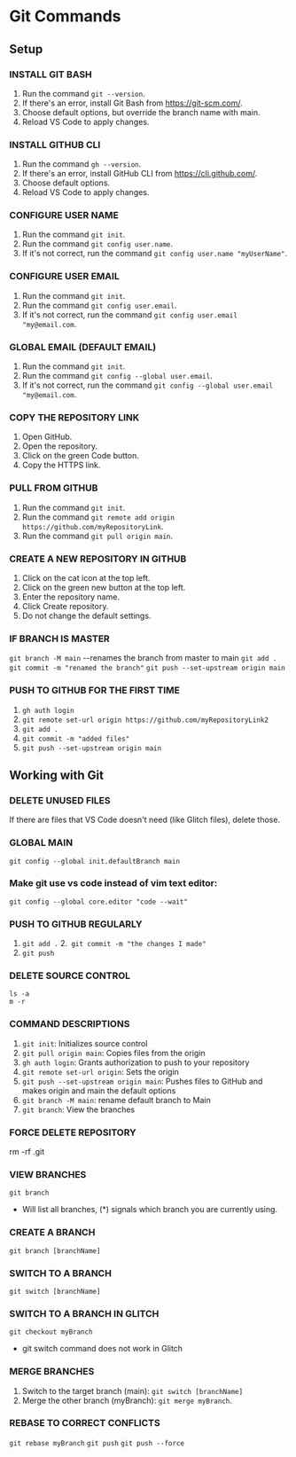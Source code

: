# Git Commands

## Setup
### INSTALL GIT BASH
1. Run the command `git --version`.
2. If there's an error, install Git Bash from https://git-scm.com/.
3. Choose default options, but override the branch name with main.
4. Reload VS Code to apply changes.

### INSTALL GITHUB CLI
1. Run the command `gh --version`.
2. If there's an error, install GitHub CLI from https://cli.github.com/.
3. Choose default options.
4. Reload VS Code to apply changes.

### CONFIGURE USER NAME
1. Run the command `git init`.
2. Run the command `git config user.name`.
3. If it's not correct, run the command `git config user.name "myUserName"`.

### CONFIGURE USER EMAIL
1. Run the command `git init`.
2. Run the command `git config user.email`.
3. If it's not correct, run the command `git config user.email "my@email.com`.

### GLOBAL EMAIL (DEFAULT EMAIL)
1. Run the command `git init`.
2. Run the command `git config --global user.email`.
3. If it's not correct, run the command `git config --global user.email "my@email.com`.
   
### COPY THE REPOSITORY LINK
1. Open GitHub.
2. Open the repository.
3. Click on the green Code button.
4. Copy the HTTPS link.

### PULL FROM GITHUB
1. Run the command `git init`.
2. Run the command `git remote add origin https://github.com/myRepositoryLink`.
3. Run the command `git pull origin main`.

### CREATE A NEW REPOSITORY IN GITHUB
1. Click on the cat icon at the top left.
2. Click on the green new button at the top left.
3. Enter the repository name.
4. Click Create repository.
5. Do not change the default settings.
   
### IF BRANCH IS MASTER
`git branch -M main`
--renames the branch from master to main
`git add .`
`git commit -m "renamed the branch"`
`git push --set-upstream origin main`

### PUSH TO GITHUB FOR THE FIRST TIME
1. `gh auth login`
2. `git remote set-url origin https://github.com/myRepositoryLink2`
3. `git add .`
4. `git commit -m "added files"`
5. `git push --set-upstream origin main`

## Working with Git

### DELETE UNUSED FILES
If there are files that VS Code doesn't need (like Glitch files), delete those.

### GLOBAL MAIN
`git config --global init.defaultBranch main`

### Make git use vs code instead of vim text editor:​
`git config --global core.editor "code --wait"`

### PUSH TO GITHUB REGULARLY
1. `git add .`
2.` git commit -m "the changes I made"`
3. `git push`

### DELETE SOURCE CONTROL
 ```
 ls -a
 m -r
 ```

### COMMAND DESCRIPTIONS
1. `git init`: Initializes source control
3. `git pull origin main`: Copies files from the origin
4. `gh auth login`: Grants authorization to push to your repository
5. `git remote set-url origin`: Sets the origin
6. `git push --set-upstream origin main`: Pushes files to GitHub and makes origin and main the default options
7. `git branch -M main`: rename default branch to Main
8. `git branch`: View the branches

### FORCE DELETE REPOSITORY
rm -rf .git

### VIEW BRANCHES
`git branch`
- Will list all branches, (*) signals which branch you are currently using.

### CREATE A BRANCH
`git branch [branchName]`

### SWITCH TO A BRANCH
`git switch [branchName]`

### SWITCH TO A BRANCH IN GLITCH
`git checkout myBranch`
- git switch command does not work in Glitch

### MERGE BRANCHES
1. Switch to the target branch (main): `git switch [branchName]`
2. Merge the other branch (myBranch): `git merge myBranch`.

### REBASE TO CORRECT CONFLICTS
`git rebase myBranch`
`git push`
`git push --force`
